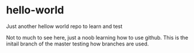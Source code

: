 # hello-world
Just another hellow world repo to learn and test


Not to much to see here, just a noob learning how to use github.  This is the initail branch of the master testing how branches are used.
